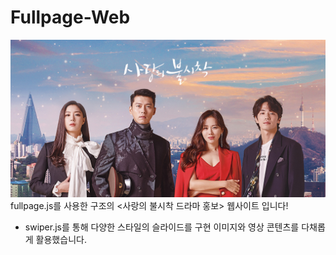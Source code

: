 # Fullpage-Web
<img width="" height="" src="./images/mainmain.jpg"></img>
fullpage.js를 사용한 구조의  <사랑의 불시착 드라마 홍보> 웹사이트 입니다!

- swiper.js를 통해 다양한 스타일의 슬라이드를 구현 이미지와 영상 콘텐츠를 다채롭게 활용했습니다. 
